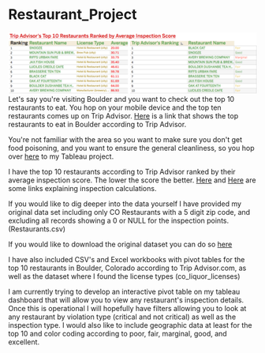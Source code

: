 # Restaurant_Project

![alt text](https://github.com/Stevenlutton/Restaurant_Project/blob/master/Images/MainImage.png)
Let's say you're visiting Boulder and you want to check out the top 10 restaurants to eat. 
You hop on your mobile device and the top ten restaurants comes up on Trip Advisor. [Here](https://www.tripadvisor.com/Restaurants-g33324-Boulder_Colorado.html) is a link that shows the top restaurants to eat in Boulder according to Trip Advisor.

You're not familiar with the area so you want to make sure you don't get food poisoning, and you want to ensure the general cleanliness, so you hop over [here](https://public.tableau.com/profile/steven.lutton#!/vizhome/TripAdvisorsTop10RestaurantsbyAverageInspectionScore/Top10Colored) to my Tableau project.

I have the top 10 restaurants according to Trip Advisor ranked by their average inspection score. The lower the score the better. [Here](https://assets.bouldercounty.org/wp-content/uploads/2017/07/how-to-calculate-inspection-ratings.pdf) and [Here](https://assets.bouldercounty.org/wp-content/uploads/2017/02/CalculateInspectionRatings.pdf) are some links explaining inspection calculations. 

If you would like to dig deeper into the data yourself I have provided my original data set including only CO Restaurants with a 5 digit zip code, and excluding all records showing a 0 or NULL for the inspection points. (Restaurants.csv)

If you would like to download the original dataset you can do so [here](https://data.colorado.gov/Municipal/Restaurant-Inspections-in-Boulder-County-Colorado/tuvj-xz3m)

I have also included CSV's and Excel workbooks with pivot tables for the top 10 restaurants in Boulder, Colorado according to Trip Advisor.com, as well as the dataset where I found the license types (co_liquor_licenses)

I am currently trying to develop an interactive pivot table on my tableau dashboard that will allow you to view any restaurant's inspection details. Once this is operational I will hopefully have filters allowing you to look at any restaurant by violation type (critical and not critical) as well as the inspection type. I would also like to include geographic data at least for the top 10 and color coding according to poor, fair, marginal, good, and excellent. 



